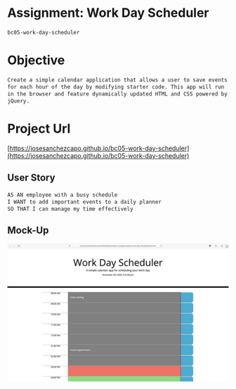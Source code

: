 # Assignment: Work Day Scheduler
```
bc05-work-day-scheduler
```
# Objective
```
Create a simple calendar application that allows a user to save events for each hour of the day by modifying starter code. This app will run in the browser and feature dynamically updated HTML and CSS powered by jQuery.

```

# Project Url
[https://josesanchezcapo.github.io/bc05-work-day-scheduler](https://josesanchezcapo.github.io/bc05-work-day-scheduler)

## User Story

```
AS AN employee with a busy schedule
I WANT to add important events to a daily planner
SO THAT I can manage my time effectively

```

## Mock-Up
![a link](./Assets/img/screecap.png)
